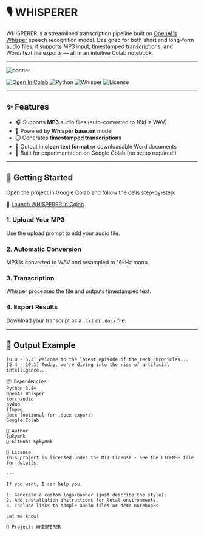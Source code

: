 # 🎙️ WHISPERER

WHISPERER is a streamlined transcription pipeline built on [OpenAI's Whisper](https://github.com/openai/whisper) speech recognition model. Designed for both short and long-form audio files, it supports MP3 input, timestamped transcriptions, and Word/Text file exports — all in an intuitive Colab notebook.

---

![banner](https://i.imgur.com/zYzUOZ5.png) <!-- Replace with your own banner if needed -->

[![Open In Colab](https://colab.research.google.com/assets/colab-badge.svg)](https://colab.research.google.com/github/Jamie643/Whisperer/blob/main/notebooks/LibriSpeech.ipynb)
![Python](https://img.shields.io/badge/python-3.8+-blue.svg)
![Whisper](https://img.shields.io/badge/powered%20by-Whisper-8A2BE2?logo=openai)
![License](https://img.shields.io/github/license/Jamie643/Whisperer)

---

## ✨ Features

- 🎧 Supports **MP3** audio files (auto-converted to 16kHz WAV)
- 🧠 Powered by **Whisper base.en** model
- ⏱️ Generates **timestamped transcriptions**
- 📜 Output in **clean text format** or downloadable Word documents
- 🧪 Built for experimentation on Google Colab (no setup required!)

---

## 🚀 Getting Started

Open the project in Google Colab and follow the cells step-by-step:

🔗 [Launch WHISPERER in Colab](https://colab.research.google.com/github/Jamie643/Whisperer/blob/main/notebooks/LibriSpeech.ipynb)

### 1. Upload Your MP3
Use the upload prompt to add your audio file.

### 2. Automatic Conversion
MP3 is converted to WAV and resampled to 16kHz mono.

### 3. Transcription
Whisper processes the file and outputs timestamped text.

### 4. Export Results
Download your transcript as a `.txt` or `.docx` file.

---

## 📂 Output Example

```text
[0.0 - 5.3] Welcome to the latest episode of the tech chronicles...
[5.4 - 10.1] Today, we're diving into the rise of artificial intelligence...

📦 Dependencies
Python 3.8+
OpenAI Whisper
torchaudio
pydub
ffmpeg
docx (optional for .docx export)
Google Colab

🙋 Author
Spkymnk
📍 GitHub: Spkymnk

📄 License
This project is licensed under the MIT License - see the LICENSE file for details.

---

If you want, I can help you:

1. Generate a custom logo/banner (just describe the style).
2. Add installation instructions for local environments.
3. Include links to sample audio files or demo notebooks.

Let me know!

🧠 Project: WHISPERER
